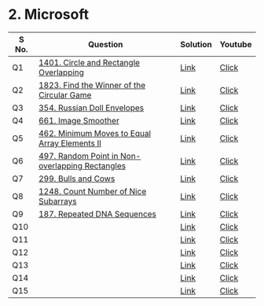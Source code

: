 # 2. Microsoft

<table>    
    <thead>
      <tr>
        <th>S No.</th>
        <th>Question</th>
        <th>Solution</th>
        <th>Youtube</th>
      </tr>
    </thead>    
    <tbody>
      <tr>
        <td>Q1</td>
        <td><a href="https://leetcode.com/problems/circle-and-rectangle-overlapping/">1401. Circle and Rectangle Overlapping</a></td>
        <td><a href="https://leetcode.com/problems/circle-and-rectangle-overlapping/solutions/4517703/beats-100-of-users-microsoft-easy-solution-challenge/">Link</a></td>
        <td><a href="https://youtu.be/vz-FujXr_DQ"</a>Click</td>
      </tr>            
      <tr>
        <td>Q2</td>
        <td><a href="https://leetcode.com/problems/find-the-winner-of-the-circular-game/description/">1823. Find the Winner of the Circular Game</a></td>
        <td><a href="">Link</a></td>
        <td><a href="https://youtu.be/NrCLviCeHDc"</a>Click</td>
      </tr>
      <tr>
        <td>Q3</td>
        <td><a href="https://leetcode.com/problems/russian-doll-envelopes/description/">354. Russian Doll Envelopes</a></td>
        <td><a href="https://leetcode.com/problems/russian-doll-envelopes/solutions/4552430/microsoft-easy-solution-challenge/">Link</a></td>
        <td><a href=""</a>Click</td>
      </tr>
      <tr>
        <td>Q4</td>
        <td><a href="https://leetcode.com/problems/image-smoother/">661. Image Smoother</a></td>
        <td><a href="https://leetcode.com/problems/image-smoother/solutions/4552457/microsoft-easy-solution-challenge/">Link</a></td>
        <td><a href=""</a>Click</td>
      </tr>
      <tr>
        <td>Q5</td>
        <td><a href="https://leetcode.com/problems/minimum-moves-to-equal-array-elements-ii/description/">462. Minimum Moves to Equal Array Elements II</a></td>
        <td><a href="https://leetcode.com/problems/minimum-moves-to-equal-array-elements-ii/solutions/4552469/microsoft-easy-solution-challenge/">Link</a></td>
        <td><a href=""</a>Click</td>
      </tr>
      <tr>
        <td>Q6</td>
        <td><a href="https://leetcode.com/problems/random-point-in-non-overlapping-rectangles/">497. Random Point in Non-overlapping Rectangles</a></td>
        <td><a href="https://leetcode.com/problems/random-point-in-non-overlapping-rectangles/solutions/4552480/microsoft-easy-solution-challenge/">Link</a></td>
        <td><a href=""</a>Click</td>
      </tr>
      <tr>
        <td>Q7</td>
        <td><a href="https://leetcode.com/problems/bulls-and-cows/">299. Bulls and Cows</a></td>
        <td><a href="https://leetcode.com/problems/bulls-and-cows/solutions/2994433/microsoft-easy-solution-challenge/">Link</a></td>
        <td><a href=""</a>Click</td>
      </tr>
      <tr>
        <td>Q8</td>
        <td><a href="https://leetcode.com/problems/count-number-of-nice-subarrays/description/">1248. Count Number of Nice Subarrays</a></td>
        <td><a href="https://leetcode.com/problems/count-number-of-nice-subarrays/solutions/4552518/microsoft-easy-solution-challenge/">Link</a></td>
        <td><a href=""</a>Click</td>
      </tr>
      <tr>
        <td>Q9</td>
        <td><a href="https://leetcode.com/problems/repeated-dna-sequences/description/">187. Repeated DNA Sequences</a></td>
        <td><a href="https://leetcode.com/problems/repeated-dna-sequences/solutions/4552536/microsoft-easy-solution-challenge/">Link</a></td>
        <td><a href=""</a>Click</td>
      </tr>
      <tr>
        <td>Q10</td>
        <td><a href=""></a></td>
        <td><a href="">Link</a></td>
        <td><a href=""</a>Click</td>
      </tr>
      <tr>
        <td>Q11</td>
        <td><a href=""></a></td>
        <td><a href="">Link</a></td>
        <td><a href=""</a>Click</td>
      </tr>
      <tr>
        <td>Q12</td>
        <td><a href=""></a></td>
        <td><a href="">Link</a></td>
        <td><a href=""</a>Click</td>
      </tr>
      <tr>
        <td>Q13</td>
        <td><a href=""></a></td>
        <td><a href="">Link</a></td>
        <td><a href=""</a>Click</td>
      </tr>
      <tr>
        <td>Q14</td>
        <td><a href=""></a></td>
        <td><a href="">Link</a></td>
        <td><a href=""</a>Click</td>
      </tr>
      <tr>
        <td>Q15</td>
        <td><a href=""></a></td>
        <td><a href="">Link</a></td>
        <td><a href=""</a>Click</td>
      </tr>
    </tbody>
  </table>
